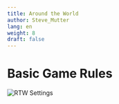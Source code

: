 ```yaml
---
title: Around the World
author: Steve_Mutter
lang: en
weight: 8
draft: false
---
```


# Basic Game Rules



![RTW Settings](/game-settings/images/rtw.png)

